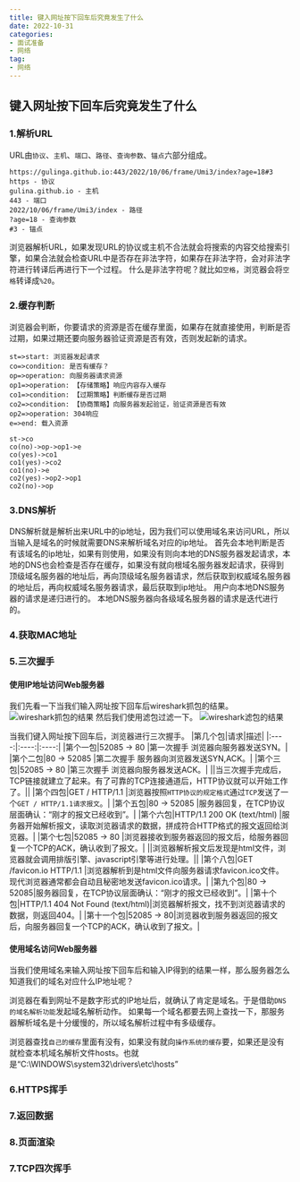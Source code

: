 ```yaml
---
title: 键入网址按下回车后究竟发生了什么
date: 2022-10-31
categories: 
- 面试准备
- 网络
tag:
- 网络
---
```


## 键入网址按下回车后究竟发生了什么

### 1.解析URL
URL由`协议`、`主机`、`端口`、`路径`、`查询参数`、`锚点`六部分组成。
```
https://gulinga.github.io:443/2022/10/06/frame/Umi3/index?age=18#3
https - 协议
gulina.github.io - 主机
443 - 端口
2022/10/06/frame/Umi3/index - 路径
?age=18 - 查询参数
#3 - 锚点
```
浏览器解析URL，如果发现URL的协议或主机不合法就会将搜索的内容交给搜索引擎，如果合法就会检查URL中是否存在非法字符，如果存在非法字符，会对非法字符进行转译后再进行下一个过程。
什么是非法字符呢？就比如`空格`，浏览器会将`空格`转译成`%20`。

### 2.缓存判断
浏览器会判断，你要请求的资源是否在缓存里面，如果存在就直接使用，判断是否过期，如果过期还要向服务器验证资源是否有效，否则发起新的请求。
```flow
st=>start: 浏览器发起请求
co=>condition: 是否有缓存？
op=>operation: 向服务器请求资源
op1=>operation: 【存储策略】响应内容存入缓存
co1=>condition: 【过期策略】判断缓存是否过期
co2=>condition: 【协商策略】向服务器发起验证，验证资源是否有效
op2=>operation: 304响应
e=>end: 载入资源

st->co
co(no)->op->op1->e
co(yes)->co1
co1(yes)->co2
co1(no)->e
co2(yes)->op2->op1
co2(no)->op
```

### 3.DNS解析
DNS解析就是解析出来URL中的ip地址，因为我们可以使用域名来访问URL，所以当输入是域名的时候就需要DNS来解析域名对应的ip地址。
首先会本地判断是否有该域名的ip地址，如果有则使用，如果没有则向本地的DNS服务器发起请求，本地的DNS也会检查是否存在缓存，如果没有就向根域名服务器发起请求，获得到顶级域名服务器的地址后，再向顶级域名服务器请求，然后获取到权威域名服务器的地址后，再向权威域名服务器请求，最后获取到ip地址。
用户向本地DNS服务器的请求是递归进行的。
本地DNS服务器向各级域名服务器的请求是迭代进行的。

### 4.获取MAC地址


### 5.三次握手
#### 使用IP地址访问Web服务器
我们先看一下当我们输入网址按下回车后wireshark抓包的结果。
![wireshark抓包的结果](/images/%E7%BD%91%E7%BB%9C/1.png)
然后我们使用滤包过滤一下。
![wireshark滤包的结果](/images/%E7%BD%91%E7%BB%9C/2.png)

当我们键入网址按下回车后，浏览器进行三次握手。
|第几个包|请求|描述|
|:----:|:----:|:----:|
|第个一包|52085 -> 80  |第一次握手  浏览器向服务器发送SYN。|
|第个二包|80 -> 52085  |第二次握手  服务器向浏览器发送SYN,ACK。|
|第个三包|52085 -> 80  |第三次握手  浏览器向服务器发送ACK。|
||当三次握手完成后，TCP链接就建立了起来。有了可靠的TCP连接通道后，HTTP协议就可以开始工作了。||
|第个四包|GET / HTTP/1.1 |浏览器按照`HTTP协议的规定格式`通过`TCP`发送了一个`GET / HTTP/1.1请求报文`。|
|第个五包|80 -> 52085  |服务器回复，在TCP协议层面确认：“刚才的报文已经收到”。|
|第个六包|HTTP/1.1 200 OK (text/html)  |服务器开始解析报文，读取浏览器请求的数据，拼成符合HTTP格式的报文返回给浏览器。|
|第个七包|52085 -> 80  |浏览器接收到服务器返回的报文后，给服务器回复一个TCP的ACK，确认收到了报文。|
||浏览器解析报文后发现是html文件，浏览器就会调用排版引擎、javascript引擎等进行处理。||
|第个八包|GET /favicon.io HTTP/1.1 |浏览器解析到是html文件向服务器请求favicon.ico文件。现代浏览器通常都会自动且秘密地发送favicon.ico请求。|
|第九个包|80 -> 52085|服务器回复，在TCP协议层面确认：“刚才的报文已经收到”。|
|第十个包|HTTP/1.1 404 Not Found (text/html)|浏览器解析报文，找不到浏览器请求的数据，则返回404。|
|第十一个包|52085 -> 80|浏览器收到服务器返回的报文后，向服务器回复一个TCP的ACK，确认收到了报文。|

#### 使用域名访问Web服务器
当我们使用域名来输入网址按下回车后和输入IP得到的结果一样，那么服务器怎么知道我们的域名对应什么IP地址呢？

浏览器在看到网址不是数字形式的IP地址后，就确认了肯定是域名。于是借助`DNS的域名解析功能`发起域名解析动作。
如果每一个域名都要去网上查找一下，那服务器解析域名是十分缓慢的，所以域名解析过程中有多级缓存。

浏览器查找`自己的缓存`里面有没有，如果没有就向`操作系统的缓存`要，如果还是没有就检查本机域名解析文件hosts。也就是“C:\WINDOWS\system32\drivers\etc\hosts”

### 6.HTTPS挥手

### 7.返回数据

### 8.页面渲染

### 7.TCP四次挥手
